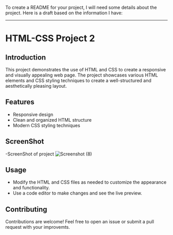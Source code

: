 To create a README for your project, I will need some details about the project. Here is a draft based on the information I have:

---

# HTML-CSS Project 2

## Introduction
This project demonstrates the use of HTML and CSS to create a responsive and visually appealing web page. The project showcases various HTML elements and CSS styling techniques to create a well-structured and aesthetically pleasing layout.

## Features
- Responsive design
- Clean and organized HTML structure
- Modern CSS styling techniques

## ScreenShot
-ScreenShot of project
![Screenshot (8)](https://github.com/user-attachments/assets/53275508-7b2a-4dd8-b892-1fedfa23d08b)


## Usage
- Modify the HTML and CSS files as needed to customize the appearance and functionality.
- Use a code editor to make changes and see the live preview.

## Contributing
Contributions are welcome! Feel free to open an issue or submit a pull request with your improvemts.
